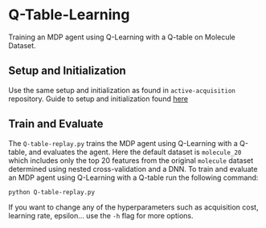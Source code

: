 # Q-Table-Learning
Training an MDP agent using Q-Learning with a Q-table on Molecule Dataset.

## Setup and Initialization

Use the same setup and initialization as found in `active-acquisition` repository. Guide to setup and initialization found [here](https://github.com/leungkean/active-acquisition/blob/a3db4d7525b735386e7bb21c67e1dc41671acf96/afa_guide.txt#L21)

## Train and Evaluate

The `Q-table-replay.py` trains the MDP agent using Q-Learning with a Q-table, and evaluates the agent. 
Here the default dataset is `molecule_20` which includes only the top 20 features from the original `molecule` dataset 
determined using nested cross-validation and a DNN. To train and evaluate an MDP agent using Q-Learning with a Q-table run the following command:

```
python Q-table-replay.py
```

If you want to change any of the hyperparameters such as acquisition cost, learning rate, epsilon... use the `-h` flag for more options.
